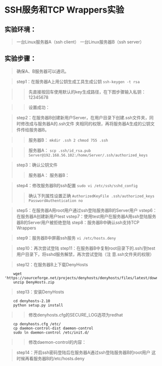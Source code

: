 # SSH服务和TCP Wrappers实验 

## 实验环境： 
> ⼀台Linux服务器A（ssh client） 
> ⼀台Linux服务器B（ssh server） 

## 实验步骤： 

>确保A、B服务器可以通讯。

>step1：在服务器A上⽤公钥⽣成⼯具⽣成公钥
`ssh-keygen -t rsa` 

>> 先直接按回⻋使⽤默认的key⽣成路径，在下图步骤输⼊私钥：12345678

>> 设置成功：

>step2：在服务器B创建新⽤户Server，在⽤户⽬录下创建.ssh⽂件夹，同时修改成与服务器A的.ssh⽂件 夹相同的权限，再将服务器A⽣成的公钥⽂件传给服务器B。 

>> 服务器B：
`mkdir .ssh 2 chmod 755 .ssh` 

>> 服务器A： 
`scp .ssh/id_rsa.pub Server@192.168.56.102:/home/Server/.ssh/authorized_keys`

> step3：确认公钥⽂件 
>> 服务器A： 
>> 服务器B：

>step4：修改服务器B的ssh配置 
`sudo vi /etc/ssh/sshd_config` 
>>确认下列属性设置正确 
`AuthorizedKeyFile .ssh/authorized_keys PasswordAuthentication no`

> step5：在服务器A⽤root⽤户通过ssh登陆服务器B的Server⽤户
>vstep6：在服务器A创建新⽤户test
>vstep7：使⽤test⽤户在服务器A⽤ssh登陆服务器B的Server⽤户被拒绝登陆
>step8：服务器B中确认ssh⽀持TCP Wrappers

>step9：服务器B中屏蔽ssh服务
`vi /etc/hosts.deny`

>step10：再次尝试登陆
>step11：在服务器B中复制root⽬录下的.ssh/到test⽤户⽬录下，将sshd服务解禁，再次尝试登陆（注 意.ssh⽂件夹的权限）

>step12：在服务器B上下载DenyHosts 
```
	wget 'https://sourceforge.net/projects/denyhosts/denyhosts/files/latest/download'
	unzip DenyHosts.zip
```

>step13：安装DenyHosts
```
	cd denyhosts-2.10 
	python setup.py install 
```

>>修改denyhosts.cfg的SECURE_LOG选项为redhat 
```
	cp denyhosts.cfg /etc/ 
	cp daemon-control-dist daemon-control
	sudo ln daemon-control /etc/init.d/
```
>>修改daemon-control的内容：

>step14：开启ssh密码登陆后在服务器A通过ssh登陆服务器B的root⽤户 这时候再看服务器B的/etc/hosts.deny